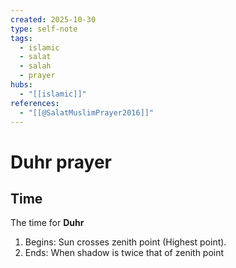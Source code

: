 ```yaml
---
created: 2025-10-30
type: self-note
tags:
  - islamic 
  - salat
  - salah 
  - prayer
hubs:
  - "[[islamic]]"
references:
  - "[[@SalatMuslimPrayer2016]]"
---
```


# Duhr prayer

## Time
The time for **Duhr**
1. Begins: Sun crosses zenith point (Highest point).
2. Ends: When shadow is twice that of zenith point

